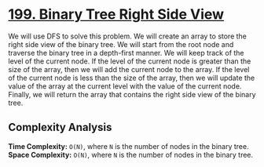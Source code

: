 # [199. Binary Tree Right Side View](https://leetcode.com/problems/binary-tree-right-side-view/)

We will use DFS to solve this problem. We will create an array to store the right side view of the binary tree. We will start from the root node and traverse the binary tree in a depth-first manner. We will keep track of the level of the current node. If the level of the current node is greater than the size of the array, then we will add the current node to the array. If the level of the current node is less than the size of the array, then we will update the value of the array at the current level with the value of the current node. Finally, we will return the array that contains the right side view of the binary tree.

## Complexity Analysis
**Time Complexity:** `O(N)`, where `N` is the number of nodes in the binary tree.
**Space Complexity:** `O(N)`, where `N` is the number of nodes in the binary tree.

